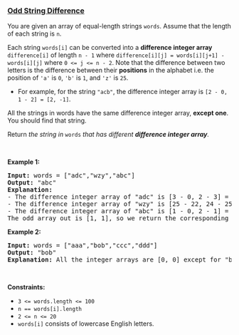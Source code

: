 ### [Odd String Difference](https://leetcode.com/problems/odd-string-difference)

<p>You are given an array of equal-length strings <code>words</code>. Assume that the length of each string is <code>n</code>.</p>

<p>Each string <code>words[i]</code> can be converted into a <strong>difference integer array</strong> <code>difference[i]</code> of length <code>n - 1</code> where <code>difference[i][j] = words[i][j+1] - words[i][j]</code> where <code>0 &lt;= j &lt;= n - 2</code>. Note that the difference between two letters is the difference between their <strong>positions</strong> in the alphabet i.e.&nbsp;the position of <code>&#39;a&#39;</code> is <code>0</code>, <code>&#39;b&#39;</code> is <code>1</code>, and <code>&#39;z&#39;</code> is <code>25</code>.</p>

<ul>
	<li>For example, for the string <code>&quot;acb&quot;</code>, the difference integer array is <code>[2 - 0, 1 - 2] = [2, -1]</code>.</li>
</ul>

<p>All the strings in words have the same difference integer array, <strong>except one</strong>. You should find that string.</p>

<p>Return<em> the string in </em><code>words</code><em> that has different <strong>difference integer array</strong>.</em></p>

<p>&nbsp;</p>
<p><strong class="example">Example 1:</strong></p>

<pre>
<strong>Input:</strong> words = [&quot;adc&quot;,&quot;wzy&quot;,&quot;abc&quot;]
<strong>Output:</strong> &quot;abc&quot;
<strong>Explanation:</strong> 
- The difference integer array of &quot;adc&quot; is [3 - 0, 2 - 3] = [3, -1].
- The difference integer array of &quot;wzy&quot; is [25 - 22, 24 - 25]= [3, -1].
- The difference integer array of &quot;abc&quot; is [1 - 0, 2 - 1] = [1, 1]. 
The odd array out is [1, 1], so we return the corresponding string, &quot;abc&quot;.
</pre>

<p><strong class="example">Example 2:</strong></p>

<pre>
<strong>Input:</strong> words = [&quot;aaa&quot;,&quot;bob&quot;,&quot;ccc&quot;,&quot;ddd&quot;]
<strong>Output:</strong> &quot;bob&quot;
<strong>Explanation:</strong> All the integer arrays are [0, 0] except for &quot;bob&quot;, which corresponds to [13, -13].
</pre>

<p>&nbsp;</p>
<p><strong>Constraints:</strong></p>

<ul>
	<li><code>3 &lt;= words.length &lt;= 100</code></li>
	<li><code>n == words[i].length</code></li>
	<li><code>2 &lt;= n &lt;= 20</code></li>
	<li><code>words[i]</code> consists of lowercase English letters.</li>
</ul>
